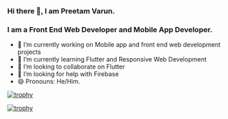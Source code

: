 ### Hi there 👋, I am Preetam Varun.

### I am a Front End Web Developer and Mobile App Developer.

- 🔭 I’m currently working on Mobile app and front end web development projects
- 🌱 I’m currently learning Flutter and Responsive Web Development
- 👯 I’m looking to collaborate on Flutter
- 🤔 I’m looking for help with Firebase 
- 😄 Pronouns: He/Him.



[![trophy](https://github-profile-trophy.vercel.app/?username=preetamvarun)](https://github.com/ryo-ma/github-profile-trophy)

[![trophy](https://github-profile-trophy.vercel.app/?username=ryo-ma&theme=onedark)](https://github.com/ryo-ma/github-profile-trophy)

